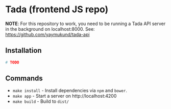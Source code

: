 # Tada (frontend JS repo)

**NOTE**: For this repository to work, you need to be running a Tada API
          server in the background on localhost:8000. See:
          https://github.com/yaymukund/tada-api

## Installation

```bash
# TODO
```

## Commands

* `make install` - Install dependencies via `npm` and `bower`.
* `make app` - Start a server on http://localhost:4200
* `make build` - Build to `dist/`
